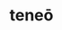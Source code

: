 ---
title: teneō
meaning: to hold
ch: nine
pos: verb
secondppstem: ten
infend: ēre
infhyph: -ēre
conjugation: second
derivative: container
---